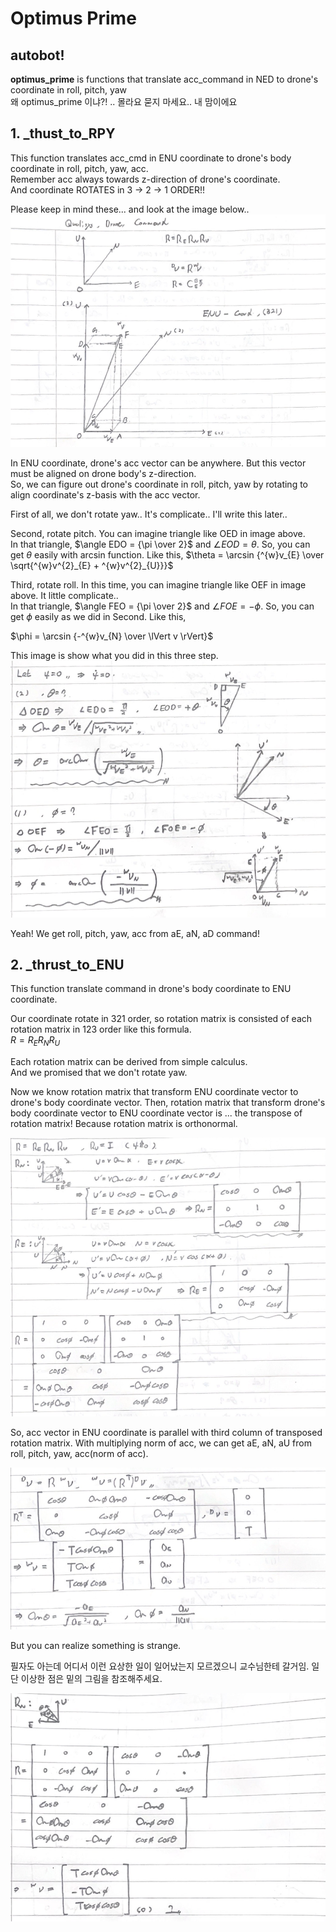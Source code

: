 # Optimus Prime

## autobot!

__optimus_prime__ is functions that translate acc_command in NED to drone's coordinate in roll, pitch, yaw<br>
왜 optimus_prime 이냐?! .. 몰라요 묻지 마세요.. 내 맘이에요

## 1. _thust_to_RPY
This function translates acc_cmd in ENU coordinate to drone's body coordinate in roll, pitch, yaw, acc.<br>
Remember acc always towards z-direction of drone's coordinate.<br>
And coordinate ROTATES in 3 -> 2 -> 1 ORDER!!<br>

Please keep in mind these... and look at the image below..<br>
![optimus01](.././image/optimus01.png)

In ENU coordinate, drone's acc vector can be anywhere. But this vector must be aligned on drone body's z-direction.<br>
So, we can figure out drone's coordinate in roll, pitch, yaw by rotating to align coordinate's z-basis with the acc vector.<br>

First of all, we don't rotate yaw.. It's complicate.. I'll write this later..<br>

Second, rotate pitch. You can imagine triangle like OED in image above.<br>
In that triangle, $\angle EDO = {\pi \over 2}$ and $\angle EOD = \theta$. So, you can get $\theta$ easily with arcsin function. Like this,
$\theta = \arcsin {^{w}v_{E} \over \sqrt{^{w}v^{2}_{E} + ^{w}v^{2}_{U}}}$<br>

Third, rotate roll. In this time, you can imagine triangle like OEF in image above. It little complicate.. <br>
In that triangle, $\angle FEO = {\pi \over 2}$ and $\angle FOE = - \phi$. So, you can get $\phi$ easily as we did in Second. Like this,

$\phi = \arcsin {-^{w}v_{N} \over \lVert v \rVert}$<br>

This image is show what you did in this three step.
![optimus02](.././image/optimus02.png)

Yeah! We get roll, pitch, yaw, acc from aE, aN, aD command!

## 2. _thrust_to_ENU
This function translate command in drone's body coordinate to ENU coordinate.<br>

Our coordinate rotate in 321 order, so rotation matrix is consisted of each rotation matrix in 123 order like this formula.<br>
$R = R_{E}R_{N}R_{U}$<br>

Each rotation matrix can be derived from simple calculus.<br>
And we promised that we don't rotate yaw.<br>

Now we know rotation matrix that transform ENU coordinate vector to drone's body coordinate vector. Then, rotation matrix that transform drone's body coordinate vector to ENU coordinate vector is ... the transpose of rotation matrix! Because rotation matrix is orthonormal.<br>

![optimus03](.././image/optimus03.png)

So, acc vector in ENU coordinate is parallel with third column of transposed rotation matrix. With multiplying norm of acc, we can get aE, aN, aU from roll, pitch, yaw, acc(norm of acc).<br>

![optimus04](.././image/optimus04.png)

But you can realize something is strange.

필자도 아는데 어디서 이런 요상한 일이 일어났는지 모르겠으니 교수님한테 갈거임. 일단 이상한 점은 밑의 그림을 참조해주세요.

![optimus04](.././image/optimus05.png)
